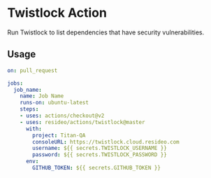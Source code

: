 # Twistlock Action

Run Twistlock to list dependencies that have security vulnerabilities.

## Usage
```yaml
on: pull_request

jobs:
  job_name:
    name: Job Name
    runs-on: ubuntu-latest
    steps:
    - uses: actions/checkout@v2
    - uses: resideo/actions/twistlock@master
      with:
        project: Titan-QA
        consoleURL: https://twistlock.cloud.resideo.com
        username: ${{ secrets.TWISTLOCK_USERNAME }}
        password: ${{ secrets.TWISTLOCK_PASSWORD }}
      env:
        GITHUB_TOKEN: ${{ secrets.GITHUB_TOKEN }}
```
